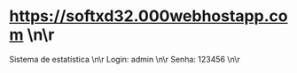 # https://softxd32.000webhostapp.com \n\r
Sistema de estatística \n\r
Login: admin \n\r
Senha:  123456 \n\r
